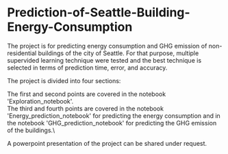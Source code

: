 # Prediction-of-Seattle-Building-Energy-Consumption
The project is for predicting energy consumption and GHG emission of non-residential buildings of the city of Seattle. For that purpose, multiple supervided learning technique were tested and the best technique is selected in terms of prediction time, error, and accuracy.

The project is divided into four sections:


The first and second points are covered in the notebook 'Exploration_notebook'.\
The third and fourth points are covered in the notebook 'Energy_prediction_notebook' for predicting the energy consumption and in the notebook 'GHG_prediction_notebook' for predicting the GHG emission of the buildings.\

A powerpoint presentation of the project can be shared under request.
